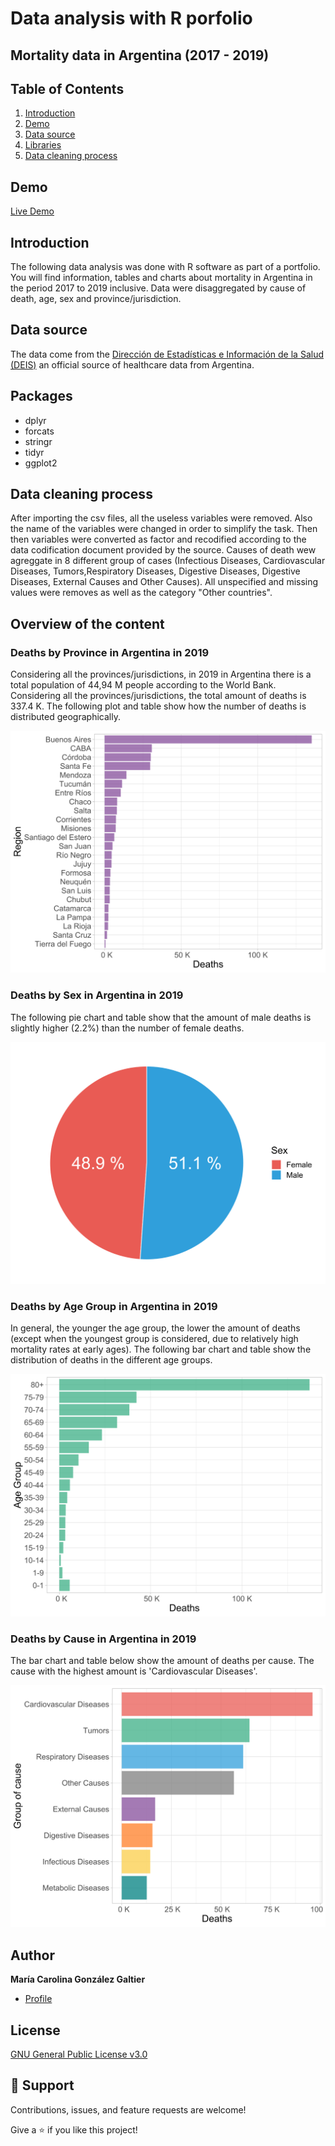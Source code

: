 # Data analysis with R porfolio

## **Mortality data in Argentina (2017 - 2019)**

## Table of Contents
1. [Introduction](#introduction)
2. [Demo](#demo)
3. [Data source](#data-source)
4. [Libraries](#libraries)
5. [Data cleaning process](#data-cleaning-process)

## Demo
[Live Demo](https://carogaltier.github.io/data-analysis-porfolio/)
## Introduction
The following data analysis was done with R software as part of a portfolio. You will find information, tables and charts about mortality in Argentina in the period 2017 to 2019 inclusive. Data were disaggregated by cause of death, age, sex and province/jurisdiction.

## Data source
The data come from the [Dirección de Estadísticas e Información de la Salud (DEIS)](https://www.argentina.gob.ar/salud/deis) an official source of healthcare data from Argentina.

## Packages
- dplyr
- forcats
- stringr
- tidyr
- ggplot2

## Data cleaning process
After importing the csv files, all the useless variables were removed. Also the name of the variables were changed in order to simplify the task.
Then then variables were converted as factor and recodified according to the data codification document provided by the source.
Causes of death wew agreggate in 8 different group of cases (Infectious Diseases, Cardiovascular Diseases, Tumors,Respiratory Diseases, Digestive Diseases, Digestive Diseases, External Causes and Other Causes).
All unspecified and missing values were removes as well as the category "Other countries".

## Overview of the content
### Deaths by Province in Argentina in 2019
Considering all the provinces/jurisdictions, in 2019 in Argentina there is a total population of 44,94 M people according to the World Bank. Considering all the provinces/jurisdictions, the total amount of deaths is 337.4 K. The following plot and table show how the number of deaths is distributed geographically.

![Deaths by Province in Argentina in 2019](/img/region-line-chart-19.svg "Deaths by Province in Argentina in 2019")

### Deaths by Sex in Argentina in 2019
The following pie chart and table show that the amount of male deaths is slightly higher (2.2%) than the number of female deaths.

![Deaths by Sex in Argentina in 2019](/img/sex-pie-chart-19.svg "Deaths by Sex in Argentina in 2019")

### Deaths by Age Group in Argentina in 2019
In general, the younger the age group, the lower the amount of deaths (except when the youngest group is considered, due to relatively high mortality rates at early ages). The following bar chart and table show the distribution of deaths in the different age groups.

![Deaths by Age Group in Argentina in 2019](/img/age-group-line-chart-19.svg "Deaths by Age Group in Argentina in 2019")

### Deaths by Cause in Argentina in 2019
The bar chart and table below show the amount of deaths per cause. The cause with the highest amount is 'Cardiovascular Diseases'.

![Deaths by Cause in Argentina in 2019](/img/group-of-causes-line-chart-19.svg "Deaths by Cause in Argentina in 2019")


## Author

**María Carolina González Galtier**

- [Profile](https://github.com/carogaltier "María Carolina González Galtier")

## License
[GNU General Public License v3.0](https://choosealicense.com/licenses/gpl-3.0/)

## 🤝 Support

Contributions, issues, and feature requests are welcome!

Give a ⭐️ if you like this project!

